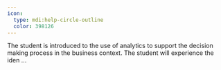 ```yaml
---
icon:
  type: mdi:help-circle-outline
  color: 398126
---
```


The student is introduced to the use of analytics to support the decision making process in the business context. The student will experience the iden ... 
